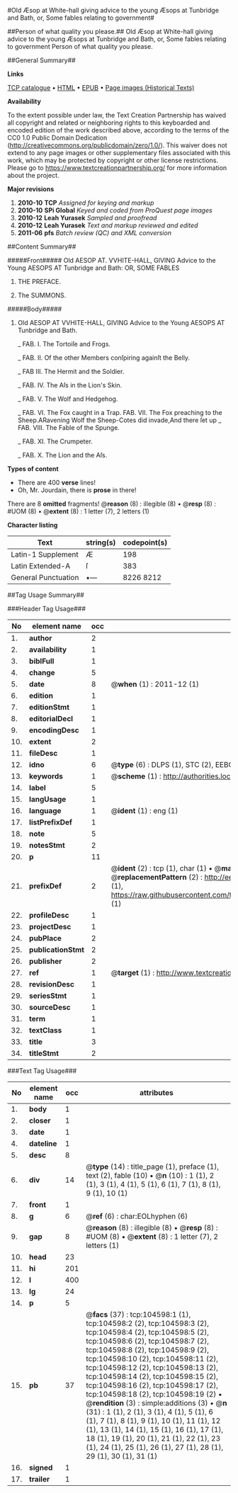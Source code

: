 #Old Æsop at White-hall giving advice to the young Æsops at Tunbridge and Bath, or, Some fables relating to government#

##Person of what quality you please.##
Old Æsop at White-hall giving advice to the young Æsops at Tunbridge and Bath, or, Some fables relating to government
Person of what quality you please.

##General Summary##

**Links**

[TCP catalogue](http://www.ota.ox.ac.uk/tcp/)  • 
[HTML](http://tei.it.ox.ac.uk/tcp/Texts-HTML/free/A53/A53256.html)  • 
[EPUB](http://tei.it.ox.ac.uk/tcp/Texts-EPUB/free/A53/A53256.epub) • 
[Page images (Historical Texts)](https://historicaltexts.jisc.ac.uk/eebo-15745955e)

**Availability**

To the extent possible under law, the Text Creation Partnership has waived all copyright and related or neighboring rights to this keyboarded and encoded edition of the work described above, according to the terms of the CC0 1.0 Public Domain Dedication (http://creativecommons.org/publicdomain/zero/1.0/). This waiver does not extend to any page images or other supplementary files associated with this work, which may be protected by copyright or other license restrictions. Please go to https://www.textcreationpartnership.org/ for more information about the project.

**Major revisions**

1. __2010-10__ __TCP__ *Assigned for keying and markup*
1. __2010-10__ __SPi Global__ *Keyed and coded from ProQuest page images*
1. __2010-12__ __Leah Yurasek__ *Sampled and proofread*
1. __2010-12__ __Leah Yurasek__ *Text and markup reviewed and edited*
1. __2011-06__ __pfs__ *Batch review (QC) and XML conversion*

##Content Summary##

#####Front#####
Old AESOP AT. VVHITE-HALL, GIVING Advice to the Young AESOPS AT Tunbridge and Bath: OR, SOME FABLES 
1. THE PREFACE.

1. The SUMMONS.

#####Body#####

1. Old AESOP AT VVHITE-HALL, GIVING Advice to the Young AESOPS AT Tunbridge and Bath.

    _ FAB. I. The Tortoiſe and Frogs.

    _ FAB. II. Of the other Members conſpiring againſt the Belly.

    _ FAB III. The Hermit and the Soldier.

    _ FAB. IV. The Aſs in the Lion's Skin.

    _ FAB. V. The Wolf and Hedgehog.

    _ FAB. VI. The Fox caught in a Trap.
FAB. VII. The Fox preaching to the Sheep.ARavening Wolf the Sheep-Cotes did invade,And there ſet up 
    _ FAB. VIII. The Fable of the Spunge.

    _ FAB. XI. The Crumpeter.

    _ FAB. X. The Lion and the Aſs.

**Types of content**

  * There are 400 **verse** lines!
  * Oh, Mr. Jourdain, there is **prose** in there!

There are 8 **omitted** fragments! 
 @__reason__ (8) : illegible (8)  •  @__resp__ (8) : #UOM (8)  •  @__extent__ (8) : 1 letter (7), 2 letters (1)

**Character listing**


|Text|string(s)|codepoint(s)|
|---|---|---|
|Latin-1 Supplement|Æ|198|
|Latin Extended-A|ſ|383|
|General Punctuation|•—|8226 8212|

##Tag Usage Summary##

###Header Tag Usage###

|No|element name|occ|attributes|
|---|---|---|---|
|1.|__author__|2||
|2.|__availability__|1||
|3.|__biblFull__|1||
|4.|__change__|5||
|5.|__date__|8| @__when__ (1) : 2011-12 (1)|
|6.|__edition__|1||
|7.|__editionStmt__|1||
|8.|__editorialDecl__|1||
|9.|__encodingDesc__|1||
|10.|__extent__|2||
|11.|__fileDesc__|1||
|12.|__idno__|6| @__type__ (6) : DLPS (1), STC (2), EEBO-CITATION (1), OCLC (1), VID (1)|
|13.|__keywords__|1| @__scheme__ (1) : http://authorities.loc.gov/ (1)|
|14.|__label__|5||
|15.|__langUsage__|1||
|16.|__language__|1| @__ident__ (1) : eng (1)|
|17.|__listPrefixDef__|1||
|18.|__note__|5||
|19.|__notesStmt__|2||
|20.|__p__|11||
|21.|__prefixDef__|2| @__ident__ (2) : tcp (1), char (1)  •  @__matchPattern__ (2) : ([0-9\-]+):([0-9IVX]+) (1), (.+) (1)  •  @__replacementPattern__ (2) : http://eebo.chadwyck.com/downloadtiff?vid=$1&page=$2 (1), https://raw.githubusercontent.com/textcreationpartnership/Texts/master/tcpchars.xml#$1 (1)|
|22.|__profileDesc__|1||
|23.|__projectDesc__|1||
|24.|__pubPlace__|2||
|25.|__publicationStmt__|2||
|26.|__publisher__|2||
|27.|__ref__|1| @__target__ (1) : http://www.textcreationpartnership.org/docs/. (1)|
|28.|__revisionDesc__|1||
|29.|__seriesStmt__|1||
|30.|__sourceDesc__|1||
|31.|__term__|1||
|32.|__textClass__|1||
|33.|__title__|3||
|34.|__titleStmt__|2||


###Text Tag Usage###

|No|element name|occ|attributes|
|---|---|---|---|
|1.|__body__|1||
|2.|__closer__|1||
|3.|__date__|1||
|4.|__dateline__|1||
|5.|__desc__|8||
|6.|__div__|14| @__type__ (14) : title_page (1), preface (1), text (2), fable (10)  •  @__n__ (10) : 1 (1), 2 (1), 3 (1), 4 (1), 5 (1), 6 (1), 7 (1), 8 (1), 9 (1), 10 (1)|
|7.|__front__|1||
|8.|__g__|6| @__ref__ (6) : char:EOLhyphen (6)|
|9.|__gap__|8| @__reason__ (8) : illegible (8)  •  @__resp__ (8) : #UOM (8)  •  @__extent__ (8) : 1 letter (7), 2 letters (1)|
|10.|__head__|23||
|11.|__hi__|201||
|12.|__l__|400||
|13.|__lg__|24||
|14.|__p__|5||
|15.|__pb__|37| @__facs__ (37) : tcp:104598:1 (1), tcp:104598:2 (2), tcp:104598:3 (2), tcp:104598:4 (2), tcp:104598:5 (2), tcp:104598:6 (2), tcp:104598:7 (2), tcp:104598:8 (2), tcp:104598:9 (2), tcp:104598:10 (2), tcp:104598:11 (2), tcp:104598:12 (2), tcp:104598:13 (2), tcp:104598:14 (2), tcp:104598:15 (2), tcp:104598:16 (2), tcp:104598:17 (2), tcp:104598:18 (2), tcp:104598:19 (2)  •  @__rendition__ (3) : simple:additions (3)  •  @__n__ (31) : 1 (1), 2 (1), 3 (1), 4 (1), 5 (1), 6 (1), 7 (1), 8 (1), 9 (1), 10 (1), 11 (1), 12 (1), 13 (1), 14 (1), 15 (1), 16 (1), 17 (1), 18 (1), 19 (1), 20 (1), 21 (1), 22 (1), 23 (1), 24 (1), 25 (1), 26 (1), 27 (1), 28 (1), 29 (1), 30 (1), 31 (1)|
|16.|__signed__|1||
|17.|__trailer__|1||
